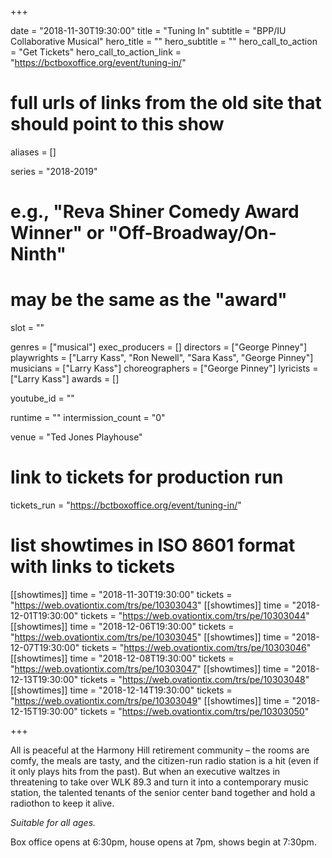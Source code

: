 +++

date = "2018-11-30T19:30:00"
title = "Tuning In"
subtitle = "BPP/IU Collaborative Musical"
hero_title = ""
hero_subtitle = ""
hero_call_to_action = "Get Tickets"
hero_call_to_action_link = "https://bctboxoffice.org/event/tuning-in/"

# full urls of links from the old site that should point to this show
aliases = []

series = "2018-2019"
# e.g., "Reva Shiner Comedy Award Winner" or "Off-Broadway/On-Ninth"
# may be the same as the "award"
slot = ""

genres = ["musical"]
exec_producers = []
directors = ["George Pinney"]
playwrights = ["Larry Kass", "Ron Newell", "Sara Kass", "George Pinney"]
musicians = ["Larry Kass"]
choreographers = ["George Pinney"]
lyricists = ["Larry Kass"]
awards = []

youtube_id = ""

runtime = ""
intermission_count = "0"

venue = "Ted Jones Playhouse"

# link to tickets for production run
tickets_run = "https://bctboxoffice.org/event/tuning-in/"

# list showtimes in ISO 8601 format with links to tickets
[[showtimes]]
    time = "2018-11-30T19:30:00"
    tickets = "https://web.ovationtix.com/trs/pe/10303043"
[[showtimes]]
    time = "2018-12-01T19:30:00"
    tickets = "https://web.ovationtix.com/trs/pe/10303044"
[[showtimes]]
    time = "2018-12-06T19:30:00"
    tickets = "https://web.ovationtix.com/trs/pe/10303045"
[[showtimes]]
    time = "2018-12-07T19:30:00"
    tickets = "https://web.ovationtix.com/trs/pe/10303046"
[[showtimes]]
    time = "2018-12-08T19:30:00"
    tickets = "https://web.ovationtix.com/trs/pe/10303047"
[[showtimes]]
    time = "2018-12-13T19:30:00"
    tickets = "https://web.ovationtix.com/trs/pe/10303048"
[[showtimes]]
    time = "2018-12-14T19:30:00"
    tickets = "https://web.ovationtix.com/trs/pe/10303049"
[[showtimes]]
    time = "2018-12-15T19:30:00"
    tickets = "https://web.ovationtix.com/trs/pe/10303050"

+++

All is peaceful at the Harmony Hill retirement community – the rooms are comfy, the meals are tasty, and the citizen-run radio station is a hit (even if it only plays hits from the past). But when an executive waltzes in threatening to take over WLK 89.3 and turn it into a contemporary music station, the talented tenants of the senior center band together and hold a radiothon to keep it alive.

*Suitable for all ages.*

Box office opens at 6:30pm, house opens at 7pm, shows begin at 7:30pm.
